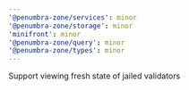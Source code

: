 ```yaml
---
'@penumbra-zone/services': minor
'@penumbra-zone/storage': minor
'minifront': minor
'@penumbra-zone/query': minor
'@penumbra-zone/types': minor
---
```


Support viewing fresh state of jailed validators
